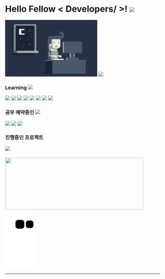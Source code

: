 <h1> Hello Fellow < Developers/ >! <img src = "https://raw.githubusercontent.com/MartinHeinz/MartinHeinz/master/wave.gif" width = 30px> </h1>

![nightCoding](https://raw.githubusercontent.com/AVS1508/AVS1508/master/assets/Night-Coding.gif)
<img src = "https://media0.giphy.com/media/KDDpcKigbfFpnejZs6/giphy.gif?cid=ecf05e47oy6f4zjs8g1qoiystc56cu7r9tb8a1fe76e05oty&rid=giphy.gif" width = 100px>
### Learning <img src = "https://media2.giphy.com/media/QssGEmpkyEOhBCb7e1/giphy.gif?cid=ecf05e47a0n3gi1bfqntqmob8g9aid1oyj2wr3ds3mg700bl&rid=giphy.gif" width = 20px>
<span>
<img src="https://cdn.jsdelivr.net/gh/devicons/devicon@latest/icons/java/java-original.svg" width="35px">
<img src="https://cdn.jsdelivr.net/gh/devicons/devicon@latest/icons/kotlin/kotlin-original.svg" width="35px">
<img src="https://cdn.jsdelivr.net/gh/devicons/devicon@latest/icons/go/go-original.svg" width="35px">
<img src="https://cdn.jsdelivr.net/gh/devicons/devicon@latest/icons/spring/spring-original.svg" width="35px">
<img src="https://cdn.jsdelivr.net/gh/devicons/devicon@latest/icons/git/git-original.svg" width="35px">
<img src="https://cdn.jsdelivr.net/gh/devicons/devicon@latest/icons/kubernetes/kubernetes-plain.svg" width="35px">
<img src="https://cdn.jsdelivr.net/gh/devicons/devicon@latest/icons/apachekafka/apachekafka-original.svg" width="35px">
<img src="https://cdn.jsdelivr.net/gh/devicons/devicon@latest/icons/docker/docker-original.svg" width="35px">
</span>

### 공부 예약중인  <img src = "https://media2.giphy.com/media/QssGEmpkyEOhBCb7e1/giphy.gif?cid=ecf05e47a0n3gi1bfqntqmob8g9aid1oyj2wr3ds3mg700bl&rid=giphy.gif" width = 20px>
<img src="https://cdn.jsdelivr.net/gh/devicons/devicon@latest/icons/svelte/svelte-original.svg" width="35px">
<img src="https://cdn.jsdelivr.net/gh/devicons/devicon@latest/icons/mongodb/mongodb-original-wordmark.svg" width="35px">
<img src="https://cdn.jsdelivr.net/gh/devicons/devicon@latest/icons/redis/redis-original.svg" width="35px">


### 진행중인 프로젝트
<a href="https://github.com/TheCarbToon">
      <img class="img-concert" src="https://avatars.githubusercontent.com/u/97396627?s=200&v=4" width="35px">
</a>

####

<a href="https://github.com/Pepyn0/github-readme-stats">
  <img width=450 height=170 align="center" src="https://github-readme-stats.vercel.app/api?username=nice7677&theme=midnight-purple&show_icons=true&bg_color=0D1117&hide_border=true" />
</a>
<div>
  <img src="https://raw.githubusercontent.com/nice7677/nice7677/output/github-contribution-grid-snake.svg" alt="snake"></center>
</div>

<!-- ![Snake animation](https://raw.githubusercontent.com/nice7677/nice7677/output/github-contribution-grid-snake.svg) -->

------